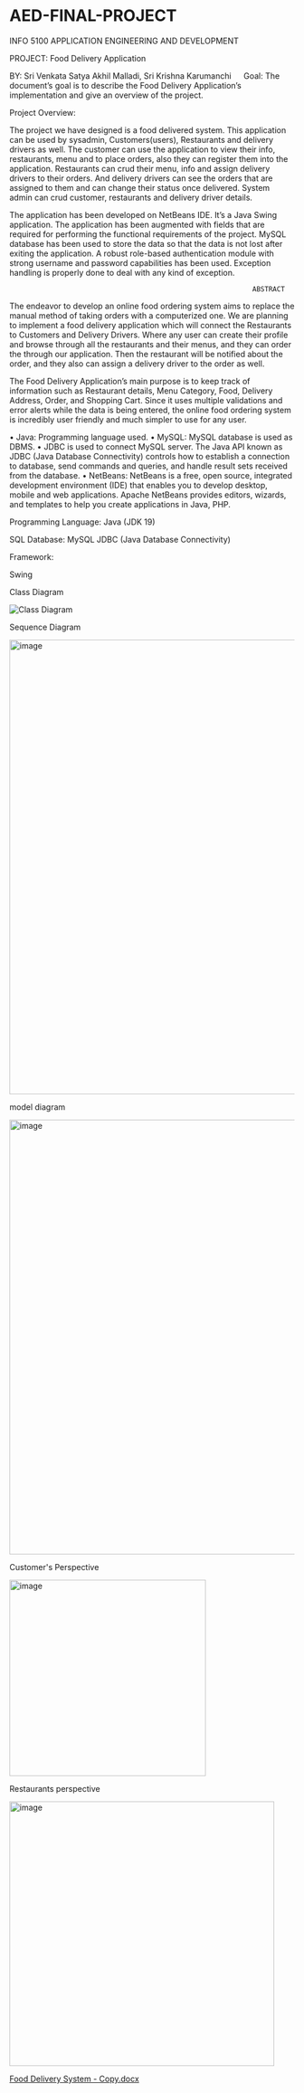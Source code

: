 # AED-FINAL-PROJECT

INFO 5100 APPLICATION ENGINEERING AND DEVELOPMENT


PROJECT:
Food Delivery Application

BY:
Sri Venkata Satya Akhil Malladi, 
Sri Krishna Karumanchi
 
Goal:
The document’s goal is to describe the Food Delivery Application’s implementation and give an overview of the project.

Project Overview:

The project we have designed is a food delivered system. This application can be used by sysadmin, Customers(users), Restaurants and delivery drivers as well. The customer can use the application to view their info, restaurants, menu and to place orders, also they can register them into the application. Restaurants can crud their menu, info and assign delivery drivers to their orders. And delivery drivers can see the orders that are assigned to them and can change their status once delivered. System admin can crud customer, restaurants and delivery driver details. 

The application has been developed on NetBeans IDE. It’s a Java Swing application. The application has been augmented with fields that are required for performing the functional requirements of the project.
MySQL database has been used to store the data so that the data is not lost after exiting the application. A robust role-based authentication module with strong username and password capabilities has been used. Exception handling is properly done to deal with any kind of exception.

                                                                ABSTRACT

The endeavor to develop an online food ordering system aims to replace the manual method of taking orders with a computerized one. We are planning to implement a food delivery application which will connect the Restaurants to Customers and Delivery Drivers. Where any user can create their profile and browse through all the restaurants and their menus, and they can order the through our application. Then the restaurant will be notified about the order, and they also can assign a delivery driver to the order as well.

The Food Delivery Application’s main purpose is to keep track of information such as Restaurant details, Menu Category, Food, Delivery Address, Order, and Shopping Cart. Since it uses multiple validations and error alerts while the data is being entered, the online food ordering system is incredibly user friendly and much simpler to use for any user.


•	Java: Programming language used.
•	MySQL: MySQL database is used as DBMS.
•	JDBC is used to connect MySQL server. The Java API known as JDBC (Java Database Connectivity) controls how to establish a connection to database, send commands and queries, and handle result sets received from the database.
•	NetBeans: NetBeans is a free, open source, integrated development environment (IDE) that enables you to develop desktop, mobile and web applications. Apache NetBeans provides editors, wizards, and templates to help you create applications in Java, PHP.



Programming Language:
Java (JDK 19)



SQL Database:
MySQL
JDBC (Java Database Connectivity)


Framework:

Swing 


Class Diagram

![Class Diagram](https://user-images.githubusercontent.com/114646880/206941508-61a66f76-784a-477b-8bde-0cca54135c2e.jpg)


Sequence Diagram

<img width="804" alt="image" src="https://user-images.githubusercontent.com/114646880/206941641-a746979d-ed94-46da-8ad9-ee03bfdf46cd.png">


model diagram

<img width="769" alt="image" src="https://user-images.githubusercontent.com/114646880/206941755-6e0fb06f-e35e-42a7-8f61-58de0ccd7e45.png">

Customer's Perspective

<img width="347" alt="image" src="https://user-images.githubusercontent.com/114646880/206941810-b491d818-d52a-4a6b-8146-890ca2d3471e.png">

Restaurants perspective

<img width="468" alt="image" src="https://user-images.githubusercontent.com/114646880/206941827-1e530868-6cb0-4b16-b5cd-dcefb3c2904a.png">




[Food Delivery System - Copy.docx](https://github.com/SriVenkataSatyaAkhilMalladi/AED-FINAL-PROJECT/files/10203859/Food.Delivery.System.-.Copy.docx)
